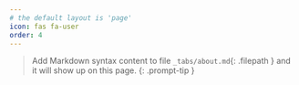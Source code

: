 ```yaml
---
# the default layout is 'page'
icon: fas fa-user
order: 4
---
```


> Add Markdown syntax content to file `_tabs/about.md`{: .filepath } and it will show up on this page.
{: .prompt-tip }

